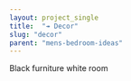 ```yaml
---
layout: project_single
title:  "↠ Decor"
slug: "decor"
parent: "mens-bedroom-ideas"
---
```

Black furniture white room